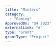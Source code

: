 ```yaml
---
title: "Minters"
category:
  - "Gaming"
ApprovedOn: "Q4 2023"
externalLink: "#"
type: "Grant"
grantType: "Project"
---
```

